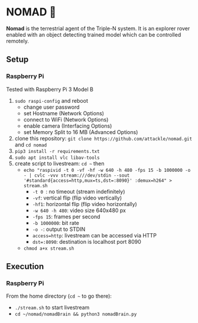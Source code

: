 # NOMAD :robot:

**Nomad** is the terrestrial agent of the Triple-N system. It is an explorer rover enabled with an object detecting trained model which can be controlled remotely.

## Setup

### Raspberry Pi

Tested with Raspberry Pi 3 Model B

1. `sudo raspi-config` and reboot
    - change user password
    - set Hostname (Network Options)
    - connect to WiFi (Network Options)
    - enable camera (Interfacing Options)
    - set Memory Split to 16 MB (Advanced Options)
2. clone this repository: `git clone https://github.com/attackle/nomad.git` and `cd nomad`
3. `pip3 install -r requirements.txt`
4. `sudo apt install vlc libav-tools`
5. create script to livestream: `cd ~` then
    - `echo "raspivid -t 0 -vf -hf -w 640 -h 480 -fps 15 -b 1000000 -o - | cvlc -vvv stream:///dev/stdin --sout '#standard{access=http,mux=ts,dst=:8090}' :demux=h264" > stream.sh`
    	- `-t 0 `: no timeout (stream indefinitely)
    	- `-vf`: vertical flip (flip video vertically)
    	- `-hf1`: horizontal flip (flip video horizontally)
    	- `-w 640 -h 480`: video size 640x480 px
    	- `-fps 15`: frames per second
    	- `-b 1000000`: bit rate
    	- `-o -`: output to STDIN
    	- `access=http`: livestream can be accessed via HTTP
    	- `dst=:8090`: destination is localhost port 8090
    - `chmod a+x stream.sh`

## Execution

### Raspberry Pi
From the home directory (`cd ~` to go there):
- `./stream.sh` to start livestream
- `cd ~/nomad/nomadBrain && python3 nomadBrain.py`
